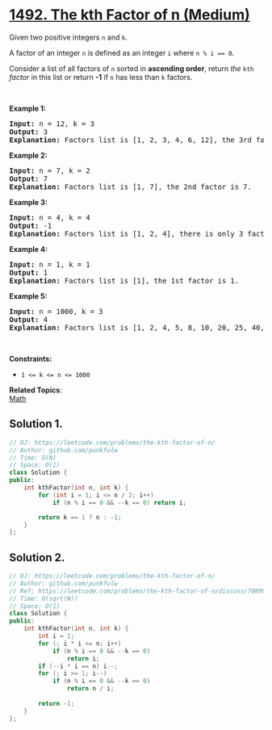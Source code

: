 # [1492. The kth Factor of n (Medium)](https://leetcode.com/problems/the-kth-factor-of-n/)

<p>Given two positive integers <code>n</code> and <code>k</code>.</p>

<p>A factor of an integer <code>n</code> is defined as an integer <code>i</code> where <code>n % i == 0</code>.</p>

<p>Consider a list of all factors of <code>n</code>&nbsp;sorted in <strong>ascending order</strong>, return <em>the </em><code>kth</code><em> factor</em> in this list or return <strong>-1</strong> if <code>n</code> has less than&nbsp;<code>k</code> factors.</p>

<p>&nbsp;</p>
<p><strong>Example 1:</strong></p>

<pre><strong>Input:</strong> n = 12, k = 3
<strong>Output:</strong> 3
<strong>Explanation:</strong> Factors list is [1, 2, 3, 4, 6, 12], the 3rd factor is 3.
</pre>

<p><strong>Example 2:</strong></p>

<pre><strong>Input:</strong> n = 7, k = 2
<strong>Output:</strong> 7
<strong>Explanation:</strong> Factors list is [1, 7], the 2nd factor is 7.
</pre>

<p><strong>Example 3:</strong></p>

<pre><strong>Input:</strong> n = 4, k = 4
<strong>Output:</strong> -1
<strong>Explanation:</strong> Factors list is [1, 2, 4], there is only 3 factors. We should return -1.
</pre>

<p><strong>Example 4:</strong></p>

<pre><strong>Input:</strong> n = 1, k = 1
<strong>Output:</strong> 1
<strong>Explanation:</strong> Factors list is [1], the 1st factor is 1.
</pre>

<p><strong>Example 5:</strong></p>

<pre><strong>Input:</strong> n = 1000, k = 3
<strong>Output:</strong> 4
<strong>Explanation:</strong> Factors list is [1, 2, 4, 5, 8, 10, 20, 25, 40, 50, 100, 125, 200, 250, 500, 1000].
</pre>

<p>&nbsp;</p>
<p><strong>Constraints:</strong></p>

<ul>
	<li><code>1 &lt;= k &lt;= n &lt;= 1000</code></li>
</ul>

**Related Topics**:  
[Math](https://leetcode.com/tag/math/)

## Solution 1.

```cpp
// OJ: https://leetcode.com/problems/the-kth-factor-of-n/
// Author: github.com/punkfulw
// Time: O(N)
// Space: O(1)
class Solution {
public:
    int kthFactor(int n, int k) {
        for (int i = 1; i <= n / 2; i++)
            if (n % i == 0 && --k == 0) return i;

        return k == 1 ? n : -1;
    }
};
```

## Solution 2.

```cpp
// OJ: https://leetcode.com/problems/the-kth-factor-of-n/
// Author: github.com/punkfulw
// Ref: https://leetcode.com/problems/the-kth-factor-of-n/discuss/708099/C%2B%2BJava-Straightforward-%2B-Sqrt(n)
// Time: O(sqrt(N))
// Space: O(1)
class Solution {
public:
    int kthFactor(int n, int k) {
        int i = 1;
        for (; i * i <= n; i++)
            if (n % i == 0 && --k == 0)
                return i;
        if (--i * i == n) i--;
        for (; i >= 1; i--)
            if (n % i == 0 && --k == 0)
                return n / i;
        
        return -1;
    }
};
```
